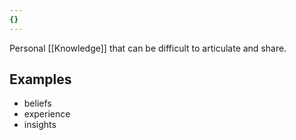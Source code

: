 ```yaml
---
{}
---
```


Personal [[Knowledge]] that can be difficult to articulate and share.
## Examples
- beliefs
- experience
- insights